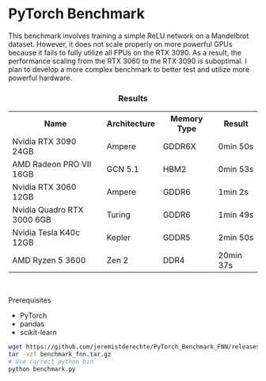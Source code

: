 # PyTorch Benchmark

This benchmark involves training a simple ReLU network on a Mandelbrot dataset. However, it does not scale properly on more powerful GPUs because it fails to fully utilize all FPUs on the RTX 3090. As a result, the performance scaling from the RTX 3060 to the RTX 3090 is suboptimal. I plan to develop a more complex benchmark to better test and utilize more powerful hardware.

<h3 align="center">Results</h3>
<table align="center">
  <tr>
    <th>Name</th>
    <th>Architecture</th>
    <th>Memory Type</th>
    <th>Result</th>
  </tr>
  <tr>
    <td>Nvidia RTX 3090 24GB</td>
    <td>Ampere</td>
    <td>GDDR6X</td>
    <td>0min 50s</td>
  </tr>
    <tr>
    <td>AMD Radeon PRO VII 16GB</td>
    <td>GCN 5.1</td>
    <td>HBM2</td>
    <td>0min 53s</td>
  </tr>
  <tr>
    <td>Nvidia RTX 3060 12GB</td>
    <td>Ampere</td>
    <td>GDDR6</td>
    <td>1min 2s</td>
  </tr>
    <tr>
    <td>Nvidia Quadro RTX 3000 6GB</td>
    <td>Turing</td>
    <td>GDDR6</td>
    <td>1min 49s</td>
  </tr>
  <tr>
    <td>Nvidia Tesla K40c 12GB</td>
    <td>Kepler</td>
    <td>GDDR5</td>
    <td>2min 50s</td>
  </tr>
  <tr>
    <td>AMD Ryzen 5 3600</td>
    <td>Zen 2</td>
    <td>DDR4</td>
    <td>20min 37s</td>
  </tr>
</table>
<br>

Prerequisites
- PyTorch
- pandas
- scikit-learn
  

```bash
wget https://github.com/jeremistderechte/PyTorch_Benchmark_FNN/releases/download/bench_1.0/benchmark_fnn.tar.gz
tar -xzf benchmark_fnn.tar.gz
# Use correct python bin
python benchmark.py 
